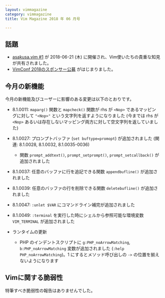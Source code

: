 ```yaml
---
layout: vimmagazine
category: vimmagazine
title: Vim Magazine 2018 年 06 月号

---
```


## 話題

* [asakusa.vim #1](https://asakusavim.connpass.com/event/90854/) が 2018-06-21 (木) に開催され、Vim使いたちの貴重な知見が共有されました。
* [VimConf 2018のスポンサー公募](https://vim-jp.org/blog/2018/06/07/VimConf2018-sponsor-ja.html) がはじまりました。

## 今月の新機能

今月の新機能及びユーザーに影響のある変更は以下のとおりです。

*   8.1.0011: `maparg()` 関数と `mapcheck()` 関数が rhs が `<Nop>` であるマッピングに対して `"<Nop>"` という文字列を返すようになりました (今までは rhs が `<Nop>` あるいは存在しないマッピング両方に対して空文字列を返していました)
*   8.1.0027: プロンプトバッファ (`set buftype=promopt`) が追加されました (関連: 8.1.0028, 8.1.0032, 8.1.0035-0036)
    *   関数 `prompt_addtext()`, `prompt_setprompt()`, `prompt_setcallback()` が追加されました
*   8.1.0037: 任意のバッファに行を追記できる関数 `appendbufline()` が追加されました
*   8.1.0039: 任意のバッファの行を削除できる関数 `deletebufline()` が追加されました
*   8.1.0047: `:unlet $VAR` にコマンドライン補完が追加されました
*   8.1.0049: `:terminal` を実行した時にシェルから参照可能な環境変数 `VIM_TERMINAL` が追加されました

*   ランタイムの更新
    *   PHP のインデントスクリプトに `g:PHP_noArrowMatching`, `b:PHP_noArrowMatching` 変数が追加されました (`:help PHP_noArrowMatching`)。1 にするとメソッド呼び出しの `->` の位置を揃えないようになります

## Vimに関する脆弱性

特筆すべき脆弱性の報告はありませんでした。
